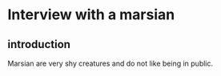 # Interview with a marsian
## introduction

Marsian are very shy creatures and do not like being in public.
